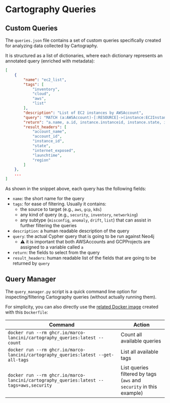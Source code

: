 # Cartography Queries

## Custom Queries

The `queries.json` file contains a set of custom queries specifically created for analyzing data collected by Cartography.

It is structured as a list of dictionaries,
where each dictionary represents an annotated query (enriched with metadata):
```json
[
    {
        "name": "ec2_list",
        "tags": [
            "inventory",
            "cloud",
            "aws",
            "list"
        ],
        "description": "List of EC2 instances by AWSAccount",
        "query": "MATCH (a:AWSAccount)-[:RESOURCE]->(instance:EC2Instance) RETURN ",
        "return": "a.name, a.id, instance.instanceid, instance.state, instance.exposed_internet, instance.launchtime, instance.region ORDER BY a.name, instance.state, instance.exposed_internet",
        "result_headers": [
            "account_name",
            "account_id",
            "instance_id",
            "state",
            "internet_exposed",
            "launchtime",
            "region"
        ]
    },
    ...
]
```

As shown in the snippet above, each query has the following fields:

- `name`: the short name for the query
- `tags`: for ease of filtering. Usually it contains:
  - the source to target (e.g., `aws`, `gcp`, `k8s`)
  - any kind of query (e.g., `security`, `inventory`, `networking`)
  - any subtype (`misconfig`, `anomaly`, `drift`, `list`) that can assist in further filtering the queries
- `description`: a human readable description of the query
- `query`: the actual Cypher query that is going to be run against Neo4j
  - ⚠️ it is important that both AWSAccounts and GCPProjects are assigned to a variable called `a`
- `return`: the fields to select from the query
- `result_headers`: human readable list of the fields that are going to be returned by `query`


## Query Manager

The `query_manager.py` script is a quick command line option for inspecting/filtering Cartography queries (without actually running them).

For simplicity, you can also directly use the [related Docker image](https://github.com/users/marco-lancini/packages/container/package/cartography_queries) created with this `Dockerfile`:

| Command                                                                                | Action                                                               |
| -------------------------------------------------------------------------------------- | -------------------------------------------------------------------- |
| `docker run --rm ghcr.io/marco-lancini/cartography_queries:latest --count`             | Count all available queries                                          |
| `docker run --rm ghcr.io/marco-lancini/cartography_queries:latest --get-all-tags`      | List all available tags                                              |
| `docker run --rm ghcr.io/marco-lancini/cartography_queries:latest --tags=aws,security` | List queries filtered by tags (`aws` and `security` in this example) |
